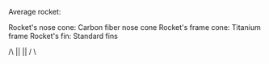 Average rocket: 

Rocket's nose cone: Carbon fiber nose cone
Rocket's frame cone: Titanium frame
Rocket's fin: Standard fins

 /\ 
 ||
 ||
/  \
